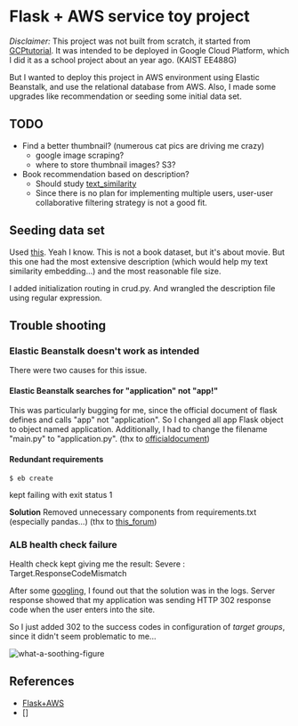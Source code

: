 # Flask + AWS service toy project

*Disclaimer:* This project was not built from scratch, it started from [GCPtutorial](https://github.com/GoogleCloudPlatform/getting-started-python). It was intended to be deployed in Google Cloud Platform, which I did it as a school project about an year ago. (KAIST EE488G) 

But I wanted to deploy this project in AWS environment using Elastic Beanstalk, and use the relational database from AWS. Also, I made some upgrades like recommendation or seeding some initial data set. 

## TODO

- Find a better thumbnail? (numerous cat pics are driving me crazy)
    - google image scraping?
    - where to store thumbnail images? S3?
- Book recommendation based on description?
    - Should study [text_similarity](https://medium.com/@adriensieg/text-similarities-da019229c894)
    - Since there is no plan for implementing multiple users, user-user collaborative filtering strategy is not a good fit.

## Seeding data set

Used [this](https://www.kaggle.com/jrobischon/wikipedia-movie-plots). Yeah I know. This is not a book dataset, but it's about movie. But this one had the most extensive description (which would help my text similarity embedding...) and the most reasonable file size.

I added initialization routing in crud.py. And wrangled the description file using regular expression.

## Trouble shooting

### Elastic Beanstalk doesn't work as intended

There were two causes for this issue.

#### Elastic Beanstalk searches for "application" not "app!"

This was particularly bugging for me, since the official document of flask defines and calls "app" not "application". So I changed all app Flask object to object named application. Additionally, I had to change the filename "main.py" to "application.py". (thx to [officialdocument](https://docs.aws.amazon.com/elasticbeanstalk/latest/dg/create-deploy-python-flask.html))

#### Redundant requirements

```terminal
$ eb create
```

kept failing with exit status 1

**Solution** Removed unnecessary components from requirements.txt (especially pandas...) (thx to [this_forum](https://forums.aws.amazon.com/thread.jspa?messageID=896593))

### ALB health check failure

Health check kept giving me the result: Severe : Target.ResponseCodeMismatch

After some [googling](https://aws.amazon.com/premiumsupport/knowledge-center/elb-fix-failing-health-checks-alb/), I found out that the solution was in the logs. Server response showed that my application was sending HTTP 302 response code when the user enters into the site. 

So I just added 302 to the success codes in configuration of *target groups*, since it didn't seem problematic to me...

![what-a-soothing-figure](https://i.imgur.com/sQoGBXS.png)

## References

- [Flask+AWS](https://medium.com/@rodkey/deploying-a-flask-application-on-aws-a72daba6bb80)
- []
